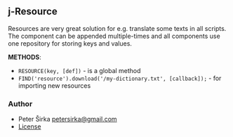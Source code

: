 ## j-Resource

Resources are very great solution for e.g. translate some texts in all scripts. The component can be appended multiple-times and all components use one repository for storing keys and values.

__METHODS__:

- `RESOURCE(key, [def])` - is a global method
- `FIND('resource').download('/my-dictionary.txt', [callback]);` - for importing new resources

### Author

- Peter Širka <petersirka@gmail.com>
- [License](https://www.totaljs.com/license/)